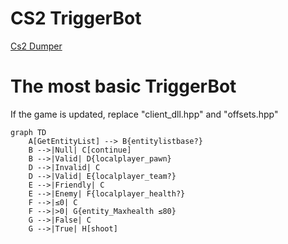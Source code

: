 # CS2 TriggerBot

[Cs2 Dumper](https://github.com/a2x/cs2-dumper)

# The most basic TriggerBot

If the game is updated, replace "client_dll.hpp" and "offsets.hpp"

```mermaid
graph TD
    A[GetEntityList] --> B{entitylistbase?}
    B -->|Null| C[continue]
    B -->|Valid| D{localplayer_pawn}
    D -->|Invalid| C
    D -->|Valid| E{localplayer_team?}
    E -->|Friendly| C
    E -->|Enemy| F{localplayer_health?}
    F -->|≤0| C
    F -->|>0| G{entity_Maxhealth ≤80}
    G -->|False| C
    G -->|True| H[shoot]
